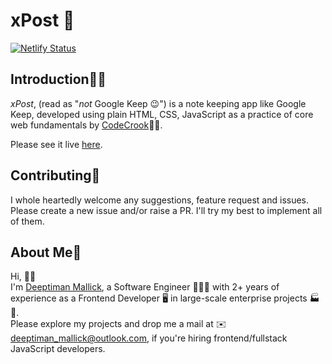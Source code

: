 # xPost 🔖

[![Netlify Status](https://api.netlify.com/api/v1/badges/dea76df8-ffe3-4156-a623-20e27b12b167/deploy-status)](https://app.netlify.com/sites/eloquent-allen-b2fb0f/deploys)

## Introduction🙋‍♂️
*xPost*, (read as "_not_ Google Keep 😉") is a note keeping app like Google Keep, developed using plain HTML, CSS, JavaScript as a practice of core web fundamentals by [CodeCrook](https://codecrook.dev)👨‍💻.

Please see it live [here](https://codecrook.dev).

## Contributing🤝
I whole heartedly welcome any suggestions, feature request and issues. Please create a new issue and/or raise a PR. I'll try my best to implement all of them.


## About Me🤴
Hi, 🙋‍♂️\
I'm [Deeptiman Mallick](https://www.linkedin.com/in/codecrook/), a Software Engineer 🧑🏻‍💻 with 2+ years of experience as a Frontend Developer 🖥 in large-scale enterprise projects 🏭🚀. \
Please explore my projects and drop me a mail at ✉️ [deeptiman_mallick@outlook.com](mailto:deeptiman_mallick@outlook.com), if you're hiring frontend/fullstack JavaScript developers.